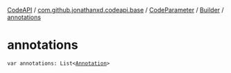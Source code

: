 [CodeAPI](../../../index.md) / [com.github.jonathanxd.codeapi.base](../../index.md) / [CodeParameter](../index.md) / [Builder](index.md) / [annotations](.)

# annotations

`var annotations: List<`[`Annotation`](../../-annotation/index.md)`>`